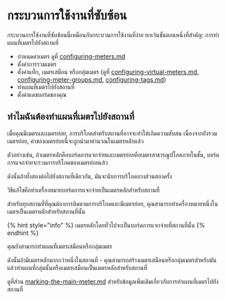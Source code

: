 # กระบวนการใช้งานที่ซับซ้อน

กระบวนการใช้งานที่ซับซ้อนนี้เหมือนกับกระบวนการใช้งานที่ง่าย ยกเว้นขั้นตอนหนึ่งที่สำคัญ: การทำแผนที่เมตรไปยังสถานที่

* กำหนดค่าเมตร ดูที่ [configuring-meters.md](../getting-started/configuring-the-application/configuring-meters.md "mention")
* ตั้งค่าการรวมเมตร
* ตั้งค่าแท็ก, เมตรเสมือน หรือกลุ่มเมตร (ดูที่ [configuring-virtual-meters.md](../getting-started/configuring-the-application/configuring-virtual-meters.md "mention"), [configuring-meter-groups.md](../getting-started/configuring-the-application/configuring-meter-groups.md "mention"), [configuring-tags.md](../getting-started/configuring-the-application/configuring-tags.md "mention"))
* ทำแผนที่เมตรไปยังสถานที่
* ตั้งค่าแดชบอร์ดของคุณ

## ทำไมฉันต้องทำแผนที่เมตรไปยังสถานที่

เมื่อคุณมีเมตรและเมตรย่อย, การบริโภคสำหรับสถานที่อาจจะทำให้เกิดความสับสน เนื่องจากยังรวมเมตรย่อย, ค่าของเมตรย่อยนี้จะถูกนำมาคำนวณในเมตรหลักแล้ว

ตัวอย่างเช่น, ถ้าเมตรหลักคือบอร์ดการแจกจ่ายและเมตรย่อยคือเมตรสาธารณูปโภคภายในชั้น, บอร์ดการแจกจ่ายจะรวมการบริโภคของเมตรย่อยแล้ว

ดังนั้นถ้าทั้งสองต่อไปยังสถานที่เดียวกัน, มันจะนับการบริโภคบางส่วนสองครั้ง

วิธีแก้ไขคือทำเครื่องหมายบอร์ดการแจกจ่ายเป็นเมตรหลักสำหรับสถานที่

สำหรับทุกสถานที่ที่คุณต้องการติดตามการบริโภคและมีเมตรย่อย, คุณสามารถทำเครื่องหมายหนึ่งในเมตรเป็นเมตรหลักสำหรับสถานที่นั้น

{% hint style="info" %}
เมตรหลักโดยทั่วไปจะเป็นบอร์ดการแจกจ่ายที่สถานที่นั้น
{% endhint %}

คุณยังสามารถทำแผนที่เมตรเสมือนหรือกลุ่มเมตร

ดังนั้นถ้ามีเมตรหลักมากกว่าหนึ่งในสถานที่ - คุณสามารถสร้างเมตรเสมือนหรือกลุ่มเมตรสำหรับมันแล้วทำแผนที่กลุ่มนั้นหรือเมตรเสมือนเป็นเมตรหลักสำหรับสถานที่

ดูที่ส่วน [marking-the-main-meter.md](../getting-started/configuring-the-application/marking-the-main-meter.md "mention") สำหรับข้อมูลเพิ่มเติมเกี่ยวกับการทำแผนที่เมตรไปยังสถานที่